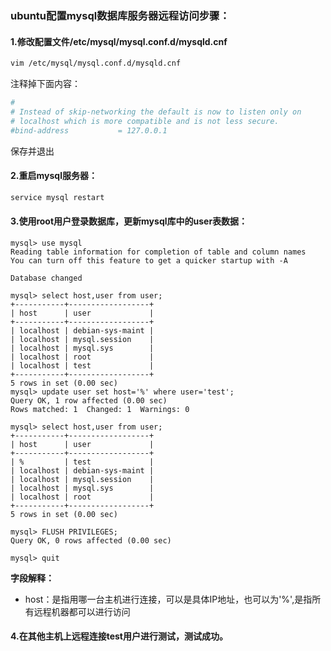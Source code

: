 ### ubuntu配置mysql数据库服务器远程访问步骤：
#### 1.修改配置文件/etc/mysql/mysql.conf.d/mysqld.cnf
```bash
vim /etc/mysql/mysql.conf.d/mysqld.cnf
```
注释掉下面内容：
```bash
#
# Instead of skip-networking the default is now to listen only on
# localhost which is more compatible and is not less secure.
#bind-address           = 127.0.0.1
```
保存并退出

#### 2.重启mysql服务器：
```bash
service mysql restart
```

#### 3.使用root用户登录数据库，更新mysql库中的user表数据：

```
mysql> use mysql
Reading table information for completion of table and column names
You can turn off this feature to get a quicker startup with -A

Database changed

mysql> select host,user from user;
+-----------+------------------+
| host      | user             |
+-----------+------------------+
| localhost | debian-sys-maint |
| localhost | mysql.session    |
| localhost | mysql.sys        |
| localhost | root             |
| localhost | test             |
+-----------+------------------+
5 rows in set (0.00 sec)
mysql> update user set host='%' where user='test';
Query OK, 1 row affected (0.00 sec)
Rows matched: 1  Changed: 1  Warnings: 0

mysql> select host,user from user;
+-----------+------------------+
| host      | user             |
+-----------+------------------+
| %         | test             |
| localhost | debian-sys-maint |
| localhost | mysql.session    |
| localhost | mysql.sys        |
| localhost | root             |
+-----------+------------------+
5 rows in set (0.00 sec)

mysql> FLUSH PRIVILEGES;
Query OK, 0 rows affected (0.00 sec)

mysql> quit
```
**字段解释：**

- host：是指用哪一台主机进行连接，可以是具体IP地址，也可以为'%',是指所有远程机器都可以进行访问

#### 4.在其他主机上远程连接test用户进行测试，测试成功。


